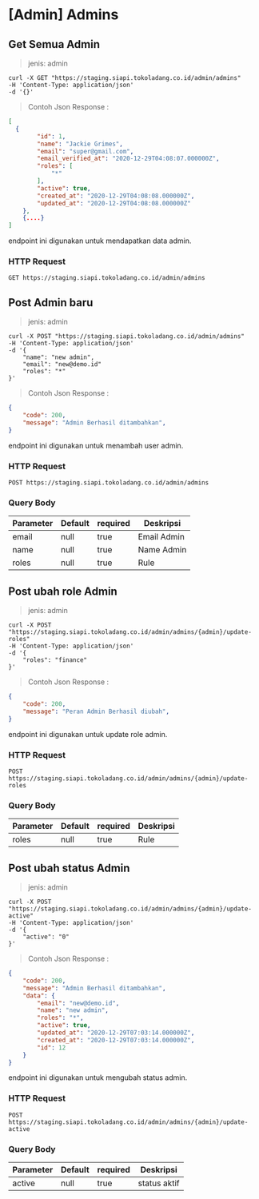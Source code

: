 # [Admin] Admins

## Get Semua Admin

> jenis: admin

```shell
curl -X GET "https://staging.siapi.tokoladang.co.id/admin/admins"
-H 'Content-Type: application/json'
-d '{}'
```
> Contoh Json Response :

```json
[
  {
        "id": 1,
        "name": "Jackie Grimes",
        "email": "super@gmail.com",
        "email_verified_at": "2020-12-29T04:08:07.000000Z",
        "roles": [
            "*"
        ],
        "active": true,
        "created_at": "2020-12-29T04:08:08.000000Z",
        "updated_at": "2020-12-29T04:08:08.000000Z"
    },
    {....}
]
```

endpoint ini digunakan untuk mendapatkan data admin.

### HTTP Request

`GET https://staging.siapi.tokoladang.co.id/admin/admins`

## Post Admin baru

> jenis: admin

```shell
curl -X POST "https://staging.siapi.tokoladang.co.id/admin/admins"
-H 'Content-Type: application/json'
-d '{
    "name": "new admin",
    "email": "new@demo.id"
    "roles": "*"
}'
```
> Contoh Json Response :

```json
{
    "code": 200,
    "message": "Admin Berhasil ditambahkan",
}
```

endpoint ini digunakan untuk menambah user admin.

### HTTP Request

`POST https://staging.siapi.tokoladang.co.id/admin/admins`

### Query Body

Parameter | Default | required | Deskripsi
--------- | ------- | -------- | -----------
email | null | true | Email Admin
name | null | true | Name Admin
roles | null | true | Rule

## Post ubah role Admin

> jenis: admin

```shell
curl -X POST "https://staging.siapi.tokoladang.co.id/admin/admins/{admin}/update-roles"
-H 'Content-Type: application/json'
-d '{
    "roles": "finance"
}'
```
> Contoh Json Response :

```json
{
    "code": 200,
    "message": "Peran Admin Berhasil diubah",
}
```

endpoint ini digunakan untuk update role admin.

### HTTP Request

`POST https://staging.siapi.tokoladang.co.id/admin/admins/{admin}/update-roles`

### Query Body

Parameter | Default | required | Deskripsi
--------- | ------- | -------- | -----------
roles | null | true | Rule

## Post ubah status Admin

> jenis: admin

```shell
curl -X POST "https://staging.siapi.tokoladang.co.id/admin/admins/{admin}/update-active"
-H 'Content-Type: application/json'
-d '{
    "active": "0"
}'
```
> Contoh Json Response :

```json
{
    "code": 200,
    "message": "Admin Berhasil ditambahkan",
    "data": {
        "email": "new@demo.id",
        "name": "new admin",
        "roles": "*",
        "active": true,
        "updated_at": "2020-12-29T07:03:14.000000Z",
        "created_at": "2020-12-29T07:03:14.000000Z",
        "id": 12
    }
}
```

endpoint ini digunakan untuk mengubah status admin.

### HTTP Request

`POST https://staging.siapi.tokoladang.co.id/admin/admins/{admin}/update-active`

### Query Body

Parameter | Default | required | Deskripsi
--------- | ------- | -------- | -----------
active | null | true | status aktif